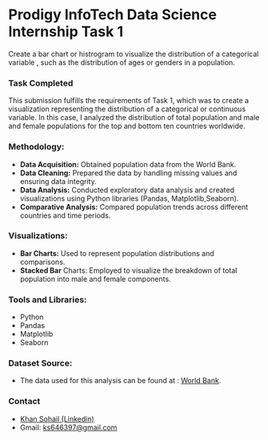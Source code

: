 # Prodigy InfoTech Data Science Internship Task 1

Create a bar chart or histrogram to visualize the distribution of a categorical variable , such as the distribution of ages or genders in a population.

### Task Completed

This submission fulfills the requirements of Task 1, which was to create a visualization representing the distribution of a categorical or continuous variable. In this case, I analyzed the distribution of total population and male and female populations for the top and bottom ten countries worldwide.


### Methodology:

- **Data Acquisition:** Obtained population data from the World Bank.
- **Data Cleaning:** Prepared the data by handling missing values and ensuring data integrity.
- **Data Analysis:** Conducted exploratory data analysis and created visualizations using Python libraries (Pandas, Matplotlib,Seaborn).
- **Comparative Analysis:** Compared population trends across different countries and time periods.

### Visualizations:

- **Bar Charts:** Used to represent population distributions and comparisons.
- **Stacked Bar** Charts: Employed to visualize the breakdown of total population into male and female components.

### Tools and Libraries:

- Python
- Pandas
- Matplotlib
- Seaborn

### Dataset Source:

- The data used for this analysis can be found at : <a href="https://data.worldbank.org/indicator/sp.pop.totl">World Bank</a>.

### Contact

- <a href="https://www.linkedin.com/in/khan-sohail-386b2027a ">Khan Sohail (Linkedin)</a>
- Gmail: ks646397@gmail.com
